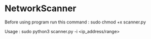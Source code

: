 # NetworkScanner

Before using program run this command : sudo chmod +x scanner.py

Usage : sudo python3 scanner.py -i <ip_address/range>
